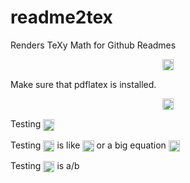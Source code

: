 # readme2tex
Renders TeXy Math for Github Readmes

<p align="center"><img src="https://rawgit.com/leegao/readme2tex/master/svgs/010208120712d10736ce1538c65cea64.svg" style="vertical-align:middle; height:1.3em;"/></p>

Make sure that pdflatex is installed.
<p align="center"><img src="https://rawgit.com/leegao/readme2tex/master/svgs/68f54940fab28a56a92825fdd2858e01.svg" style="vertical-align:middle; height:1.3em;"/></p>

Testing <img src="https://rawgit.com/leegao/readme2tex/master/svgs/95c12626cfd2b3a373ef42123ae3e510.svg" style="vertical-align:middle; height:1.3em;"/>

Testing <img src="https://rawgit.com/leegao/readme2tex/master/svgs/332cc365a4987aacce0ead01b8bdcc0b.svg" style="vertical-align:middle; height:1.3em;"/> is like <img src="https://rawgit.com/leegao/readme2tex/master/svgs/6177db6fc70d94fdb9dbe1907695fce6.svg" style="vertical-align:middle; height:1.3em;"/> or a big equation <img src="https://rawgit.com/leegao/readme2tex/master/svgs/e4b569b15e91615150f55bcf0cdf7f3a.svg" style="vertical-align:middle; height:1.3em;"/>

Testing <img src="https://rawgit.com/leegao/readme2tex/master/svgs/d6d4bf848820d5b0e6fffa14890188a2.svg" style="vertical-align:middle; height:1.3em;"/> is a/b